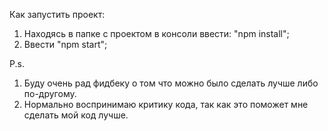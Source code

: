 Как запустить проект:

1. Находясь в папке с проектом в консоли ввести: "npm install";
2. Ввести "npm start";


P.s.

1. Буду очень рад фидбеку о том что можно было сделать лучше либо по-другому.
2. Нормально воспринимаю критику кода, так как это поможет мне сделать мой код лучше.